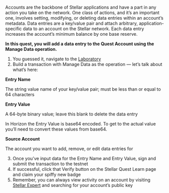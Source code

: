 Accounts are the backbone of Stellar applications and have a part in any action you take on the network. One class of actions, and it’s an important one, involves setting, modifying, or deleting data entries within an account’s metadata. Data entries are a key/value pair and attach arbitrary, application-specific data to an account on the Stellar network. Each data entry increases the account’s minimum balance by one base reserve.

**In this quest, you will add a data entry to the Quest Account using the Manage Data operation.**

1. You guessed it, navigate to the [Laboratory](https://laboratory.stellar.org/#account-creator?network=test)
2. Build a transaction with Manage Data as the operation — let’s talk about what’s here:

**Entry Name**

The string value name of your key/value pair; must be less than or equal to 64 characters 

**Entry Value**

A 64-byte binary value; leave this blank to delete the data entry

In Horizon the Entry Value is base64 encoded. To get to the actual value you’ll need to convert these values from base64.

**Source Account**

The account you want to add, remove, or edit data entries for

3. Once you’ve input data for the Entry Name and Entry Value, sign and submit the transaction to the testnet
4. If successful, click that Verify button on the Stellar Quest Learn page and claim your spiffy new badge
5. Remember, you can always view activity on an account by visiting [Stellar Expert](Stellar.Expert) and searching for your account’s public key 